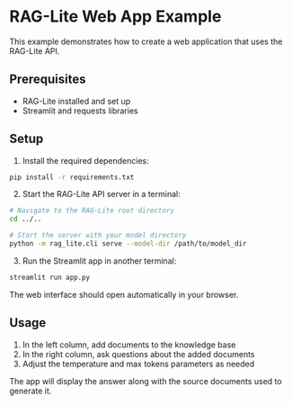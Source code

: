 # RAG-Lite Web App Example

This example demonstrates how to create a web application that uses the RAG-Lite API.

## Prerequisites

- RAG-Lite installed and set up
- Streamlit and requests libraries

## Setup

1. Install the required dependencies:

```bash
pip install -r requirements.txt
```

2. Start the RAG-Lite API server in a terminal:

```bash
# Navigate to the RAG-Lite root directory
cd ../..

# Start the server with your model directory
python -m rag_lite.cli serve --model-dir /path/to/model_dir
```

3. Run the Streamlit app in another terminal:

```bash
streamlit run app.py
```

The web interface should open automatically in your browser.

## Usage

1. In the left column, add documents to the knowledge base
2. In the right column, ask questions about the added documents
3. Adjust the temperature and max tokens parameters as needed

The app will display the answer along with the source documents used to generate it.

